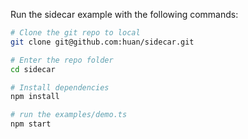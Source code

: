 Run the sidecar example with the following commands:

```sh
# Clone the git repo to local
git clone git@github.com:huan/sidecar.git

# Enter the repo folder
cd sidecar

# Install dependencies
npm install

# run the examples/demo.ts
npm start
```
